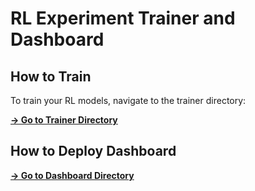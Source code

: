 # RL Experiment Trainer and Dashboard

## How to Train

To train your RL models, navigate to the trainer directory:

**[→ Go to Trainer Directory](./trainer)**

## How to Deploy Dashboard

**[→ Go to Dashboard Directory](./dashboard)**
